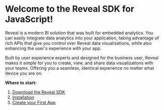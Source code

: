 # Welcome to the Reveal SDK for JavaScript!

Reveal is a modern BI solution that was built for embedded analytics. You can easily integrate data analytics into your application, taking advantage of rich APIs that give you control over Reveal data visualizations, while also enhancing the user's experience with your app.

Built by user experience experts and designed for the business user, Reveal makes it simple for you to create, view, and share data visualizations with your teams. Offering you a seamless, identical experience no matter what device you are on.

**Where to start:**
1. [Download the Reveal SDK](https://www.revealbi.io/download-sdk)
2. [Installation](installation.md)
3. [Create your First App](getting-started-javascript.md)
